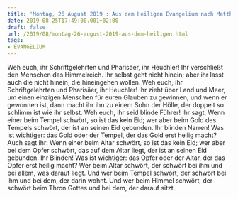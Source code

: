```yaml
---
title: 'Montag, 26 August 2019 : Aus dem Heiligen Evangelium nach Matthäus - Mt 23,13-22.'
date: 2019-08-25T17:49:00.001+02:00
draft: false
url: /2019/08/montag-26-august-2019-aus-dem-heiligen.html
tags: 
- EVANGELIUM
---
```


Weh euch, ihr Schriftgelehrten und Pharisäer, ihr Heuchler! Ihr verschließt den Menschen das Himmelreich. Ihr selbst geht nicht hinein; aber ihr lasst auch die nicht hinein, die hineingehen wollen. Weh euch, ihr Schriftgelehrten und Pharisäer, ihr Heuchler! Ihr zieht über Land und Meer, um einen einzigen Menschen für euren Glauben zu gewinnen; und wenn er gewonnen ist, dann macht ihr ihn zu einem Sohn der Hölle, der doppelt so schlimm ist wie ihr selbst. Weh euch, ihr seid blinde Führer! Ihr sagt: Wenn einer beim Tempel schwört, so ist das kein Eid; wer aber beim Gold des Tempels schwört, der ist an seinen Eid gebunden. Ihr blinden Narren! Was ist wichtiger: das Gold oder der Tempel, der das Gold erst heilig macht? Auch sagt ihr: Wenn einer beim Altar schwört, so ist das kein Eid; wer aber bei dem Opfer schwört, das auf dem Altar liegt, der ist an seinen Eid gebunden. Ihr Blinden! Was ist wichtiger: das Opfer oder der Altar, der das Opfer erst heilig macht? Wer beim Altar schwört, der schwört bei ihm und bei allem, was darauf liegt. Und wer beim Tempel schwört, der schwört bei ihm und bei dem, der darin wohnt. Und wer beim Himmel schwört, der schwört beim Thron Gottes und bei dem, der darauf sitzt.